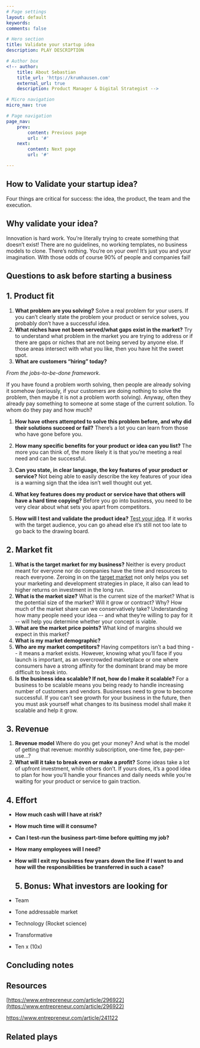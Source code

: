```yaml
---
# Page settings
layout: default
keywords:
comments: false

# Hero section
title: Validate your startup idea
description: PLAY DESCRIPTION

# Author box
<!-- author:
    title: About Sebastian
    title_url: 'https://krumhausen.com'
    external_url: true
    description: Product Manager & Digital Strategist -->

# Micro navigation
micro_nav: true

# Page navigation
page_nav:
    prev:
        content: Previous page
        url: '#'
    next:
        content: Next page
        url: '#'

---
```


## How to Validate your startup idea?
Four things are critical for success: the idea, the product, the team and the execution.





## Why validate your idea?
Innovation is hard work. You’re literally trying to create something that doesn’t exist!
There are no guidelines, no working templates, no business models to clone. There’s nothing. You’re on your own! It’s just you and your imagination. With those odds of course 90% of people and companies fail!

## Questions to ask before starting a business



## 1. Product fit

1. **What problem are you solving?** Solve a real problem for your users. If you can’t clearly state the problem your product or service solves, you probably don’t have a successful idea. 
2. **What niches have not been served/what gaps exist in the market?** Try to understand what problem in the market you are trying to address or if there are gaps or niches that are not being served by anyone else. If those areas intersect with what you like, then you have hit the sweet spot.
3. **What are customers “hiring” today?**

*From the jobs-to-be-done framework*.

If you have found a problem worth solving, then people are already solving it somehow (seriously, if your customers are doing nothing to solve the problem, then maybe it is not
a problem worth solving). Anyway, often they already pay something to someone at some stage of the current solution. To whom do they pay and how much?



1. **How have others attempted to solve this problem before, and why did their solutions succeed or fail?** There’s a lot you can learn from those who have gone before you.

2. **How many specific benefits for your product or idea can you list?** The more you can think of, the more likely it is that you’re meeting a real need and can be successful.

3. **Can you state, in clear language, the key features of your product or service?** Not being able to easily describe the key features of your idea is a warning sign that the idea isn’t well thought out yet.

4. **What key features does my product or service have that others will have a hard time copying?** Before you go into business, you need to be very clear about what sets you apart from competitors.

5. **How will I test and validate the product idea?** [Test your idea](/plays/mvp). If it works with the target audience, you can go ahead else it’s still not too late to go back to the drawing board. 

   

## 2. Market fit

1. **What is the target market for my business?** Neither is every product meant for everyone nor do companies have the time and resources to reach everyone. Zeroing in on the [target market](https://www.feedough.com/target-market-definition-examples-strategies-analysis/) not only helps you set your marketing and development strategies in place, it also can lead to higher returns on investment in the long run.
2. **What is the market size?** What is the current size of the market? What is the potential size of the market? Will it grow or contract? Why? How much of the market share can we conservatively take? Understanding how many people need your idea -- and what they’re willing to pay for it -- will help you determine whether your concept is viable.
3. **What are the market price points?** What kind of margins should we expect in this market?
4. **What is my market demographic?**
5. **Who are my market competitors?** Having competitors isn’t a bad thing -- it means a market exists. However, knowing what you’ll face if you launch is important, as an overcrowded marketplace or one where consumers have a strong affinity for the dominant brand may be more difficult to break into.
6. **Is the business idea scalable? If not, how do I make it scalable?** For a business to be scalable means you being ready to handle increasing number of customers and vendors. Businesses need to grow to become successful. If you can’t see growth for your business in the future, then you must ask yourself what changes to its business model shall make it scalable and help it grow.



## 3. Revenue
1. **Revenue model** Where do you get your money? And what is the model of getting that revenue: monthly subscription, one-time fee, pay-per-use...?
2. **What will it take to break even or make a profit?** Some ideas take a lot of upfront investment, while others don’t. If yours does, it’s a good idea to plan for how you’ll handle your finances and daily needs while you’re waiting for your product or service to gain traction.



## 4. Effort

- **How much cash will I have at risk?**

- **How much time will it consume?**

- **Can I test-run the business part-time before quitting my job?**

- **How many employees will I need?**

- **How will I exit my business few years down the line if I want to and how will the responsibilities be transferred in such a case?**

   

  ## 5. Bonus: What investors are looking for

- Team

- Tone addressable market

- Technology (Rocket science)

- Transformative

- Ten x (10x)

  

  


## Concluding notes

## Resources
[https://www.entrepreneur.com/article/296922](https://www.entrepreneur.com/article/296922)

https://www.entrepreneur.com/article/241122



## Related plays
